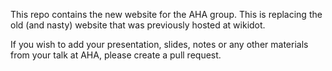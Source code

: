 
This repo contains the new website for the AHA group. This is replacing
the old (and nasty) website that was previously hosted at wikidot.

If you wish to add your presentation, slides, notes or any other
materials from your talk at AHA, please create a pull request.

